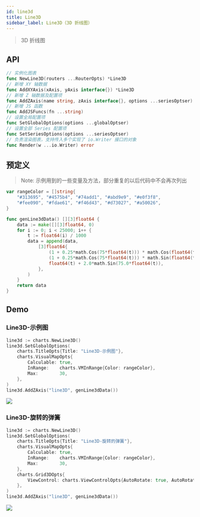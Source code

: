 ```yaml
---
id: line3d
title: Line3D
sidebar_label: Line3D（3D 折线图）
---
```


> 3D 折线图

## API
```go
// 实例化图表
func NewLine3D(routers ...RouterOpts) *Line3D
// 新增 XY 轴数据
func AddXYAxis(xAxis, yAxis interface{}) *Line3D
// 新增 Z 轴数据及配置项
func AddZAxis(name string, zAxis interface{}, options ...seriesOptser) *Line3D
// 新增 JS 函数
func AddJSFuncs(fn ...string)
// 设置全局配置项
func SetGlobalOptions(options ...globalOptser)
// 设置全部 Series 配置项
func SetSeriesOptions(options ...seriesOptser)
// 负责渲染图表，支持传入多个实现了 io.Writer 接口的对象
func Render(w ...io.Writer) error
```

## 预定义
> Note: 示例用到的一些变量及方法，部分重复的以后代码中不会再次列出
```go
var rangeColor = []string{
    "#313695", "#4575b4", "#74add1", "#abd9e9", "#e0f3f8",
    "#fee090", "#fdae61", "#f46d43", "#d73027", "#a50026",
}

func genLine3dData() [][3]float64 {
    data := make([][3]float64, 0)
    for i := 0; i < 25000; i++ {
        t := float64(i) / 1000
        data = append(data,
            [3]float64{
                (1 + 0.25*math.Cos(75*float64(t))) * math.Cos(float64(t)),
                (1 + 0.25*math.Cos(75*float64(t))) * math.Sin(float64(t)),
                float64(t) + 2.0*math.Sin(75.0*float64(t)),
            },
        )
    }
    return data
}

```

## Demo

### Line3D-示例图
```go
line3d := charts.NewLine3D()
line3d.SetGlobalOptions(
    charts.TitleOpts{Title: "Line3D-示例图"},
    charts.VisualMapOpts{
        Calculable: true,
        InRange:    charts.VMInRange{Color: rangeColor},
        Max:        30,
    },
)
line3d.AddZAxis("line3D", genLine3dData())
```
![](https://user-images.githubusercontent.com/19553554/52464826-4baab900-2bb7-11e9-8299-776f5ee43670.gif)


### Line3D-旋转的弹簧
```go
line3d := charts.NewLine3D()
line3d.SetGlobalOptions(
    charts.TitleOpts{Title: "Line3D-旋转的弹簧"},
    charts.VisualMapOpts{
        Calculable: true,
        InRange:    charts.VMInRange{Color: rangeColor},
        Max:        30,
    },
    charts.Grid3DOpts{
        ViewControl: charts.ViewControlOpts{AutoRotate: true, AutoRotateSpeed: 30},
    },
)
line3d.AddZAxis("line3D", genLine3dData())
```
![](https://user-images.githubusercontent.com/19553554/52465010-0935ac00-2bb8-11e9-97eb-de531df19b16.gif)
